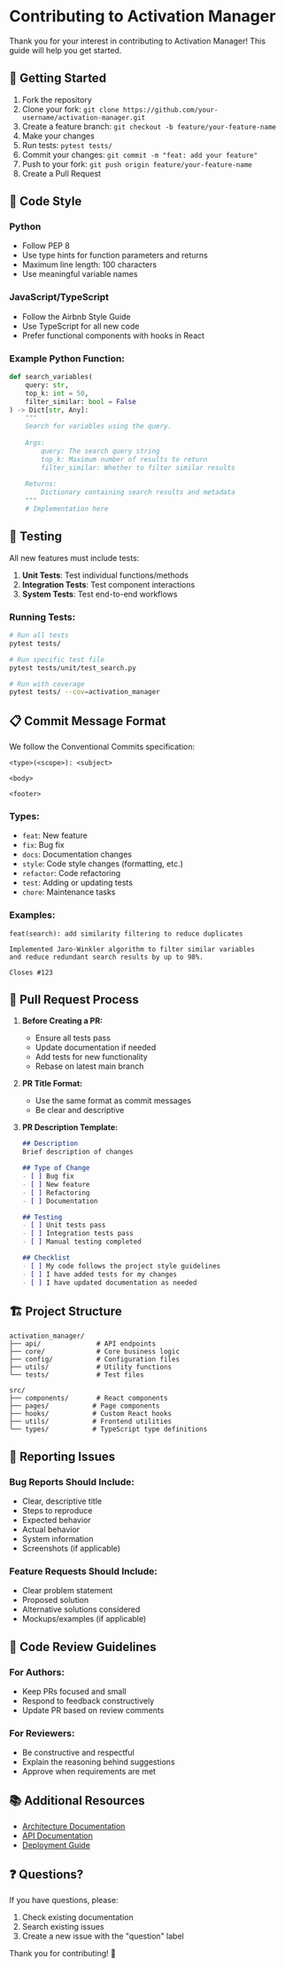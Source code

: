 # Contributing to Activation Manager

Thank you for your interest in contributing to Activation Manager! This guide will help you get started.

## 🚀 Getting Started

1. Fork the repository
2. Clone your fork: `git clone https://github.com/your-username/activation-manager.git`
3. Create a feature branch: `git checkout -b feature/your-feature-name`
4. Make your changes
5. Run tests: `pytest tests/`
6. Commit your changes: `git commit -m "feat: add your feature"`
7. Push to your fork: `git push origin feature/your-feature-name`
8. Create a Pull Request

## 📝 Code Style

### Python
- Follow PEP 8
- Use type hints for function parameters and returns
- Maximum line length: 100 characters
- Use meaningful variable names

### JavaScript/TypeScript
- Follow the Airbnb Style Guide
- Use TypeScript for all new code
- Prefer functional components with hooks in React

### Example Python Function:
```python
def search_variables(
    query: str,
    top_k: int = 50,
    filter_similar: bool = False
) -> Dict[str, Any]:
    """
    Search for variables using the query.
    
    Args:
        query: The search query string
        top_k: Maximum number of results to return
        filter_similar: Whether to filter similar results
        
    Returns:
        Dictionary containing search results and metadata
    """
    # Implementation here
```

## 🧪 Testing

All new features must include tests:

1. **Unit Tests**: Test individual functions/methods
2. **Integration Tests**: Test component interactions
3. **System Tests**: Test end-to-end workflows

### Running Tests:
```bash
# Run all tests
pytest tests/

# Run specific test file
pytest tests/unit/test_search.py

# Run with coverage
pytest tests/ --cov=activation_manager
```

## 📋 Commit Message Format

We follow the Conventional Commits specification:

```
<type>(<scope>): <subject>

<body>

<footer>
```

### Types:
- `feat`: New feature
- `fix`: Bug fix
- `docs`: Documentation changes
- `style`: Code style changes (formatting, etc.)
- `refactor`: Code refactoring
- `test`: Adding or updating tests
- `chore`: Maintenance tasks

### Examples:
```
feat(search): add similarity filtering to reduce duplicates

Implemented Jaro-Winkler algorithm to filter similar variables
and reduce redundant search results by up to 98%.

Closes #123
```

## 🔄 Pull Request Process

1. **Before Creating a PR:**
   - Ensure all tests pass
   - Update documentation if needed
   - Add tests for new functionality
   - Rebase on latest main branch

2. **PR Title Format:**
   - Use the same format as commit messages
   - Be clear and descriptive

3. **PR Description Template:**
   ```markdown
   ## Description
   Brief description of changes
   
   ## Type of Change
   - [ ] Bug fix
   - [ ] New feature
   - [ ] Refactoring
   - [ ] Documentation
   
   ## Testing
   - [ ] Unit tests pass
   - [ ] Integration tests pass
   - [ ] Manual testing completed
   
   ## Checklist
   - [ ] My code follows the project style guidelines
   - [ ] I have added tests for my changes
   - [ ] I have updated documentation as needed
   ```

## 🏗️ Project Structure

```
activation_manager/
├── api/              # API endpoints
├── core/             # Core business logic
├── config/           # Configuration files
├── utils/            # Utility functions
└── tests/            # Test files

src/
├── components/       # React components
├── pages/           # Page components
├── hooks/           # Custom React hooks
├── utils/           # Frontend utilities
└── types/           # TypeScript type definitions
```

## 🐛 Reporting Issues

### Bug Reports Should Include:
- Clear, descriptive title
- Steps to reproduce
- Expected behavior
- Actual behavior
- System information
- Screenshots (if applicable)

### Feature Requests Should Include:
- Clear problem statement
- Proposed solution
- Alternative solutions considered
- Mockups/examples (if applicable)

## 🤝 Code Review Guidelines

### For Authors:
- Keep PRs focused and small
- Respond to feedback constructively
- Update PR based on review comments

### For Reviewers:
- Be constructive and respectful
- Explain the reasoning behind suggestions
- Approve when requirements are met

## 📚 Additional Resources

- [Architecture Documentation](../docs/architecture/README.md)
- [API Documentation](../docs/api/README.md)
- [Deployment Guide](../docs/deployment/README.md)

## ❓ Questions?

If you have questions, please:
1. Check existing documentation
2. Search existing issues
3. Create a new issue with the "question" label

Thank you for contributing! 🎉